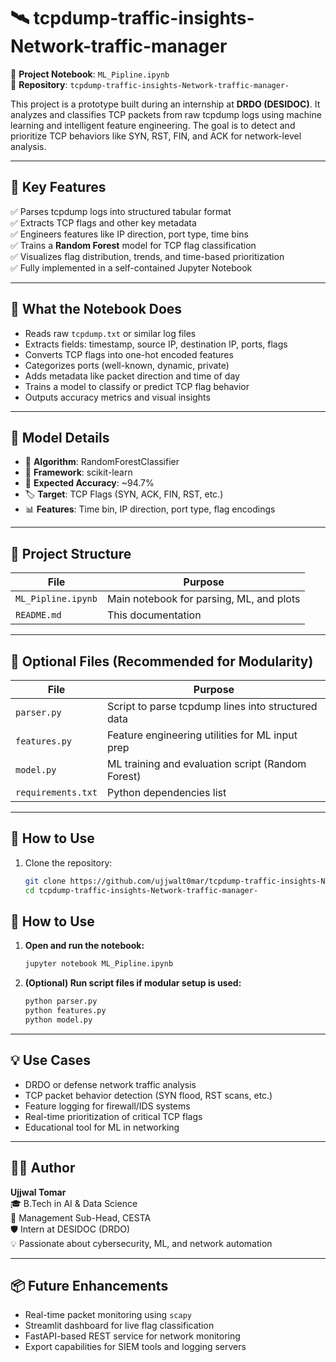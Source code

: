# 🛰️ tcpdump-traffic-insights-Network-traffic-manager


🔗 **Project Notebook**: `ML_Pipline.ipynb`  
📁 **Repository**: `tcpdump-traffic-insights-Network-traffic-manager-`

This project is a prototype built during an internship at **DRDO (DESIDOC)**. It analyzes and classifies TCP packets from raw tcpdump logs using machine learning and intelligent feature engineering. The goal is to detect and prioritize TCP behaviors like SYN, RST, FIN, and ACK for network-level analysis.

---

## 📌 Key Features

✅ Parses tcpdump logs into structured tabular format  
✅ Extracts TCP flags and other key metadata  
✅ Engineers features like IP direction, port type, time bins  
✅ Trains a **Random Forest** model for TCP flag classification  
✅ Visualizes flag distribution, trends, and time-based prioritization  
✅ Fully implemented in a self-contained Jupyter Notebook  

---

## 🧠 What the Notebook Does

- Reads raw `tcpdump.txt` or similar log files  
- Extracts fields: timestamp, source IP, destination IP, ports, flags  
- Converts TCP flags into one-hot encoded features  
- Categorizes ports (well-known, dynamic, private)  
- Adds metadata like packet direction and time of day  
- Trains a model to classify or predict TCP flag behavior  
- Outputs accuracy metrics and visual insights

---

## 🧪 Model Details

- 📌 **Algorithm**: RandomForestClassifier  
- 🧠 **Framework**: scikit-learn  
- 🎯 **Expected Accuracy**: ~94.7%  
- 🏷️ **Target**: TCP Flags (SYN, ACK, FIN, RST, etc.)  
- 📊 **Features**: Time bin, IP direction, port type, flag encodings  

---

## 📁 Project Structure

| File                   | Purpose                                        |
|------------------------|------------------------------------------------|
| `ML_Pipline.ipynb`     | Main notebook for parsing, ML, and plots       |
| `README.md`            | This documentation                             |

---

## 🔧 Optional Files (Recommended for Modularity)

| File            | Purpose                                              |
|-----------------|------------------------------------------------------|
| `parser.py`     | Script to parse tcpdump lines into structured data   |
| `features.py`   | Feature engineering utilities for ML input prep      |
| `model.py`      | ML training and evaluation script (Random Forest)    |
| `requirements.txt` | Python dependencies list                          |

---

## 🚀 How to Use

1. Clone the repository:
   ```bash
   git clone https://github.com/ujjwalt0mar/tcpdump-traffic-insights-Network-traffic-manager-.git
   cd tcpdump-traffic-insights-Network-traffic-manager-

## 🚀 How to Use

1. **Open and run the notebook:**
   ```bash
   jupyter notebook ML_Pipline.ipynb
   ```

2. **(Optional) Run script files if modular setup is used:**
   ```bash
   python parser.py
   python features.py
   python model.py
   ```

---

## 💡 Use Cases

- DRDO or defense network traffic analysis  
- TCP packet behavior detection (SYN flood, RST scans, etc.)  
- Feature logging for firewall/IDS systems  
- Real-time prioritization of critical TCP flags  
- Educational tool for ML in networking  

---

## 🧑‍💻 Author

**Ujjwal Tomar**  
🎓 B.Tech in AI & Data Science  
📌 Management Sub-Head, CESTA  
🛡️ Intern at DESIDOC (DRDO)  
💡 Passionate about cybersecurity, ML, and network automation  

---

## 📦 Future Enhancements

- Real-time packet monitoring using `scapy`  
- Streamlit dashboard for live flag classification  
- FastAPI-based REST service for network monitoring  
- Export capabilities for SIEM tools and logging servers  
